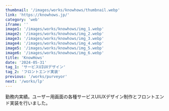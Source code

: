 ```yaml
---
thumbnail: '/images/works/knowhows/thumbnail.webp'
link: 'https://knowhows.jp/'
category: 'web'
iframe: ''
image1: '/images/works/knowhows/img_1.webp'
image2: '/images/works/knowhows/img_2.webp'
image3: '/images/works/knowhows/img_3.webp'
image4: '/images/works/knowhows/img_4.webp'
image5: '/images/works/knowhows/img_5.webp'
image6: '/images/works/knowhows/img_6.webp'
title: 'KnowHows'
date: '2024-05-31'
tag_1: 'サービスUIUXデザイン'
tag_2: 'フロントエンド実装'
previous: '/works/purveyor'
next: '/works/lp'
---
```


勤務内実績。ユーザー用画面の各種サービスUIUXデザイン制作とフロントエンド実装を行いました。